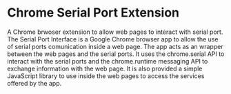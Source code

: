 # Chrome Serial Port Extension
A Chrome brwoser extension to allow web pages to interact with serial port.
The Serial Port Interface is a Google Chrome browser app to allow the use of serial ports comunication inside a web page.
The app acts as an wrapper between the web pages and the serial ports.
It uses the chrome.serial API to interact with the serial ports and the chrome.runtime messaging API to exchange information with the web page.
It is also provided a simple JavaScript library to use inside the web pages to access the services offered by the app.
